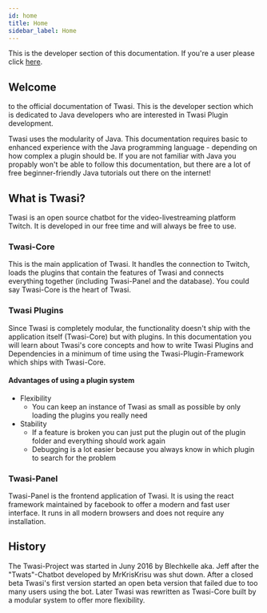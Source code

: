 ```yaml
---
id: home
title: Home
sidebar_label: Home
---
```


This is the developer section of this documentation. If you're a user please click [here](/users).

## Welcome

to the official documentation of Twasi. This is the developer section which is dedicated to Java developers who are interested in Twasi Plugin development.

Twasi uses the modularity of Java. This documentation requires basic to enhanced experience with the Java programming language - depending on how complex a plugin should be. If you are not familiar with Java you propably won't be able to follow this documentation, but there are a lot of free beginner-friendly Java tutorials out there on the internet!

## What is Twasi?

Twasi is an open source chatbot for the video-livestreaming platform Twitch. It is developed in our free time and will always be free to use.

### Twasi-Core

This is the main application of Twasi. It handles the connection to Twitch, loads the plugins that contain the features of Twasi and connects everything together (including Twasi-Panel and the database). You could say Twasi-Core is the heart of Twasi.

### Twasi Plugins

Since Twasi is completely modular, the functionality doesn't ship with the application itself (Twasi-Core) but with plugins. In this documentation you will learn about Twasi's core concepts and how to write Twasi Plugins and Dependencies in a minimum of time using the Twasi-Plugin-Framework which ships with Twasi-Core.

#### Advantages of using a plugin system

- Flexibility
    - You can keep an instance of Twasi as small as possible by only loading the plugins you really need
- Stability
    - If a feature is broken you can just put the plugin out of the plugin folder and everything should work again
    - Debugging is a lot easier because you always know in which plugin to search for the problem

### Twasi-Panel

Twasi-Panel is the frontend application of Twasi. It is using the react framework maintained by facebook to offer a modern and fast user interface. It runs in all modern browsers and does not require any installation.

## History

The Twasi-Project was started in Juny 2016 by Blechkelle aka. Jeff after the "Twats"-Chatbot developed by MrKrisKrisu was shut down. After a closed beta Twasi's first version started an open beta version that failed due to too many users using the bot. Later Twasi was rewritten as Twasi-Core built by a modular system to offer more flexibility.